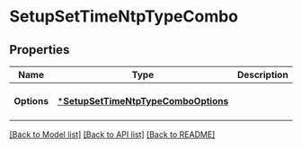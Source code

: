 # SetupSetTimeNtpTypeCombo

## Properties
Name | Type | Description | Notes
------------ | ------------- | ------------- | -------------
**Options** | [***SetupSetTimeNtpTypeComboOptions**](Setup_SetTime_NTPTypeCombo_options.md) |  | [optional] [default to null]

[[Back to Model list]](../README.md#documentation-for-models) [[Back to API list]](../README.md#documentation-for-api-endpoints) [[Back to README]](../README.md)

